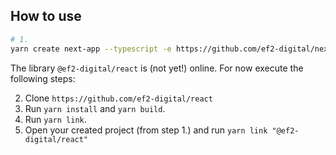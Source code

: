 ## How to use

```bash
# 1.
yarn create next-app --typescript -e https://github.com/ef2-digital/next
```

The library `@ef2-digital/react` is (not yet!) online. For now execute the following steps:

2. Clone `https://github.com/ef2-digital/react`
3. Run `yarn install` and `yarn build`.
4. Run `yarn link`.
5. Open your created project (from step 1.) and run `yarn link "@ef2-digital/react"`